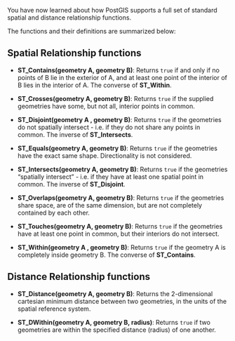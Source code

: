 You have now learned about how PostGIS supports a full set of standard spatial and distance relationship functions.

The functions and their definitions are summarized below:

Spatial Relationship functions
------------------------------

* **ST_Contains(geometry A, geometry B)**: Returns `true` if and only if no points of B lie in the exterior of A, and at least one point of the interior of B lies in the interior of A.  The converse of **ST_Within**.

* **ST_Crosses(geometry A, geometry B)**: Returns `true` if the supplied geometries have some, but not all, interior points in common.

* **ST_Disjoint(geometry A , geometry B)**: Returns `true` if the geometries do not spatially intersect - i.e.
  if they do not share any points in common.  The inverse of **ST_Intersects**.

* **ST_Equals(geometry A, geometry B)**: Returns `true` if the geometries have the exact same shape. Directionality is not considered.

* **ST_Intersects(geometry A, geometry B)**: Returns `true` if the geometries “spatially intersect” - i.e. if they have at least one spatial point in common.  The inverse of **ST_Disjoint**.

* **ST_Overlaps(geometry A, geometry B)**: Returns `true` if the geometries share space, are of the same dimension, but are not completely contained by each other.

* **ST_Touches(geometry A, geometry B)**: Returns `true` if the geometries have at least one point in common, but their interiors do not intersect.

* **ST_Within(geometry A , geometry B)**: Returns `true` if the geometry A is completely inside geometry B.  The converse of **ST_Contains**.

Distance Relationship functions
-------------------------------

* **ST_Distance(geometry A, geometry B)**: Returns the 2-dimensional cartesian minimum distance between two geometries, in the units of the spatial reference system.

* **ST_DWithin(geometry A, geometry B, radius)**: Returns `true` if two geometries are within the specified distance (radius) of one another.
